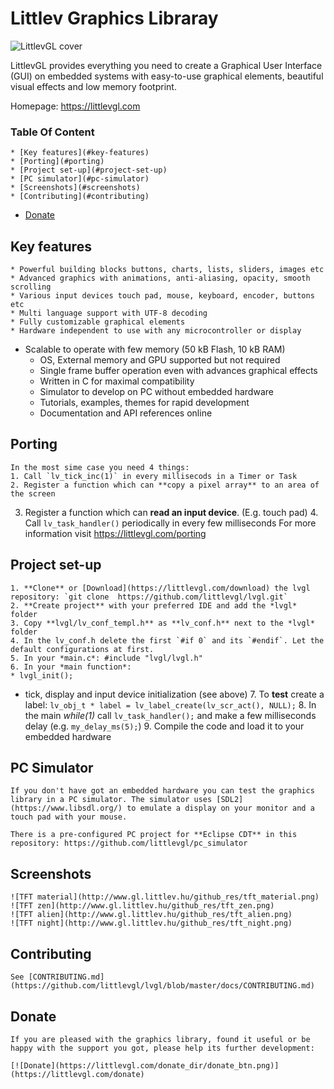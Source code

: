 # Littlev Graphics Libraray

![LittlevGL cover](http://www.gl.littlev.hu/home/main_cover_small.png)

LittlevGL provides everything you need to create a Graphical User Interface (GUI) on embedded systems with easy-to-use graphical elements, beautiful visual effects and low memory footprint.

Homepage: https://littlevgl.com

### Table Of Content
	* [Key features](#key-features)
	* [Porting](#porting)
	* [Project set-up](#project-set-up)
	* [PC simulator](#pc-simulator)
	* [Screenshots](#screenshots)
	* [Contributing](#contributing)
* [Donate](#donate)

## Key features
	* Powerful building blocks buttons, charts, lists, sliders, images etc
	* Advanced graphics with animations, anti-aliasing, opacity, smooth scrolling
	* Various input devices touch pad, mouse, keyboard, encoder, buttons etc
	* Multi language support with UTF-8 decoding
	* Fully customizable graphical elements
	* Hardware independent to use with any microcontroller or display
* Scalable to operate with few memory (50 kB Flash, 10 kB RAM)
	* OS, External memory and GPU supported but not required
	* Single frame buffer operation even with advances graphical effects
	* Written in C for maximal compatibility
	* Simulator to develop on PC without embedded hardware
	* Tutorials, examples, themes for rapid development
	* Documentation and API references online

## Porting
	In the most sime case you need 4 things:
	1. Call `lv_tick_inc(1)` in every millisecods in a Timer or Task
	2. Register a function which can **copy a pixel array** to an area of the screen
3. Register a function which can **read an input device**. (E.g. touch pad)
	4. Call `lv_task_handler()` periodically in every few milliseconds
	For more information visit https://littlevgl.com/porting

## Project set-up
	1. **Clone** or [Download](https://littlevgl.com/download) the lvgl repository: `git clone  https://github.com/littlevgl/lvgl.git`
	2. **Create project** with your preferred IDE and add the *lvgl* folder
	3. Copy **lvgl/lv_conf_templ.h** as **lv_conf.h** next to the *lvgl* folder
	4. In the lv_conf.h delete the first `#if 0` and its `#endif`. Let the default configurations at first.
	5. In your *main.c*: #include "lvgl/lvgl.h"
	6. In your *main function*:
	* lvgl_init();
* tick, display and input device initialization (see above)
	7. To **test** create a label: `lv_obj_t * label = lv_label_create(lv_scr_act(), NULL);`
	8. In the main *while(1)* call `lv_task_handler();` and make a few milliseconds delay (e.g. `my_delay_ms(5);`)
	9. Compile the code and load it to your embedded hardware

## PC Simulator
	If you don't have got an embedded hardware you can test the graphics library in a PC simulator. The simulator uses [SDL2](https://www.libsdl.org/) to emulate a display on your monitor and a touch pad with your mouse.

	There is a pre-configured PC project for **Eclipse CDT** in this repository: https://github.com/littlevgl/pc_simulator

## Screenshots
	![TFT material](http://www.gl.littlev.hu/github_res/tft_material.png)
	![TFT zen](http://www.gl.littlev.hu/github_res/tft_zen.png)
	![TFT alien](http://www.gl.littlev.hu/github_res/tft_alien.png)
	![TFT night](http://www.gl.littlev.hu/github_res/tft_night.png)

## Contributing
	See [CONTRIBUTING.md](https://github.com/littlevgl/lvgl/blob/master/docs/CONTRIBUTING.md)

## Donate
	If you are pleased with the graphics library, found it useful or be happy with the support you got, please help its further development:

	[![Donate](https://littlevgl.com/donate_dir/donate_btn.png)](https://littlevgl.com/donate)
